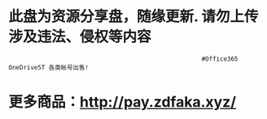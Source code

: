 此盘为资源分享盘，随缘更新. 请勿上传涉及违法、侵权等内容
=
                                                         #Office365 OneDrive5T 各类帐号出售!
#   更多商品：http://pay.zdfaka.xyz/

